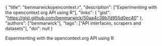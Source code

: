 {
  "title": "benmarwickopencontext.r",
  "description": ["Experimenting with the opencontext.org API using R"],
  "links": {
    "gist": "https://gist.github.com/benmarwick/50aa4c39b7d955d0ec40"
  },
  "authors": ["benmarwick"],
  "tags": ["API interfaces, scrapers and datasets"],
  "doi": null
}

<!-- Generated by csv2md.R – do not edit by hand -->

Experimenting with the opencontext.org API using R